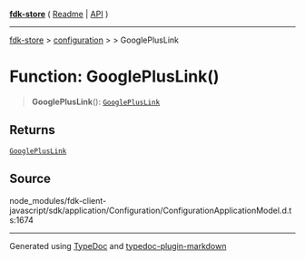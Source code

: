 [**fdk-store**](../../../README.md) ( [Readme](../../../README.md) \| [API](../../../API.md) )

---

[fdk-store](../../../API.md) > [configuration](../../README.md) > [<internal>](../README.md) > GooglePlusLink

# Function: GooglePlusLink()

> **GooglePlusLink**(): [`GooglePlusLink`](../type-aliases/type-alias.GooglePlusLink.md)

## Returns

[`GooglePlusLink`](../type-aliases/type-alias.GooglePlusLink.md)

## Source

node_modules/fdk-client-javascript/sdk/application/Configuration/ConfigurationApplicationModel.d.ts:1674

---

Generated using [TypeDoc](https://typedoc.org/) and [typedoc-plugin-markdown](https://www.npmjs.com/package/typedoc-plugin-markdown)
